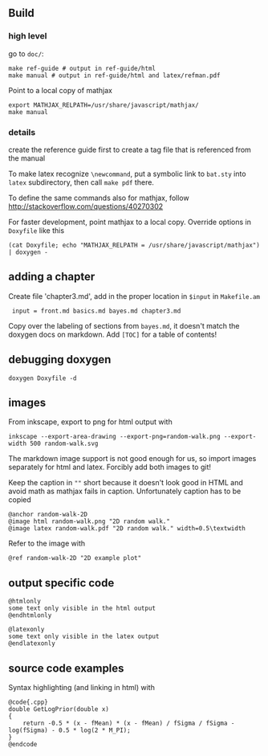 Build
-----

### high level

go to `doc/`:

    make ref-guide # output in ref-guide/html
    make manual # output in ref-guide/html and latex/refman.pdf

Point to a local copy of mathjax

    export MATHJAX_RELPATH=/usr/share/javascript/mathjax/
    make manual

### details
create the reference guide first to create a tag file that is referenced from the manual

To make latex recognize `\newcommand`, put a symbolic link to `bat.sty` into `latex` subdirectory, then call `make pdf` there.

To define the same commands also for mathjax, follow http://stackoverflow.com/questions/40270302

For faster development, point mathjax to a local copy. Override options in `Doxyfile` like this

    (cat Doxyfile; echo "MATHJAX_RELPATH = /usr/share/javascript/mathjax") | doxygen -

adding a chapter
----------------

Create file 'chapter3.md', add in the proper location in `$input` in `Makefile.am`

     input = front.md basics.md bayes.md chapter3.md

Copy over the labeling of sections from `bayes.md`, it doesn't match the doxygen docs on markdown. Add `[TOC]` for a table of contents!

debugging doxygen
-----------------

    doxygen Doxyfile -d

images
------

From inkscape, export to png for html output with

    inkscape --export-area-drawing --export-png=random-walk.png --export-width 500 random-walk.svg

The markdown image support is not good enough for us, so import images separately for html and latex. Forcibly add both images to git!

Keep the caption in `""` short because it doesn't look good in HTML and avoid math as mathjax fails in caption. Unfortunately caption has to be copied

    @anchor random-walk-2D
    @image html random-walk.png "2D random walk."
    @image latex random-walk.pdf "2D random walk." width=0.5\textwidth

Refer to the image with

    @ref random-walk-2D "2D example plot"

output specific code
----------

    @htmlonly
    some text only visible in the html output
    @endhtmlonly

    @latexonly
    some text only visible in the latex output
    @endlatexonly

source code examples
--------------------

Syntax highlighting (and linking in html) with

    @code{.cpp}
    double GetLogPrior(double x)
    {
        return -0.5 * (x - fMean) * (x - fMean) / fSigma / fSigma - log(fSigma) - 0.5 * log(2 * M_PI);
    }
    @endcode
